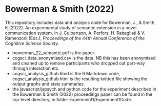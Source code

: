 # Bowerman & Smith (2022)

This repository includes data and analysis code for Bowerman, J., & Smith, K.(2022). An experimental study of semantic extension in a novel communication system. In J. Culbertson, A. Perfors, H. Rabagliati & V. Ramenzoni (Eds.), *Proceedings of the 44th Annual Conference of the Cognitive Science Society*.

- bowerman_22_semantic.pdf is the paper.
- cogsci_data_anonymised.csv is the data. NB this has been anonymised and cleaned up to remove participants who dropped out part-way through interaction etc.
- cogsci_analysis_github.Rmd is the R Markdown code, cogsci_analysis_github.html is the resulting knitted file showing the output graphs and stats summaries.
- the javascript/jspsych and python code for the experiment described in the Bowerman & Smith (2022) proceedings paper can be found in the top-level directory, in folder Experiment1/Experiment1Code.